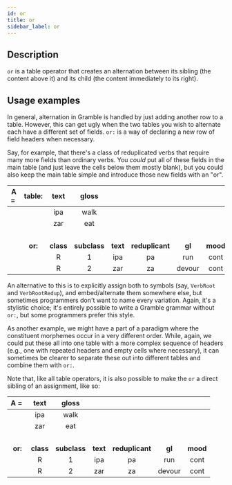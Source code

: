```yaml
---
id: or
title: or
sidebar_label: or
---
```


## Description

`or` is a table operator that creates an alternation between its sibling (the content above it) and its child (the content immediately to its right).

## Usage examples

In general, alternation in Gramble is handled by just adding another row to a table.  However, this can get ugly when the two tables you wish to alternate each have a different set of fields.  `or:` is a way of declaring a new row of field headers when necessary.

Say, for example, that there's a class of reduplicated verbs that require many more fields than ordinary verbs.  You *could* put all of these fields in the main table (and just leave the cells below them mostly blank), but you could also keep the main table simple and introduce those new fields with an "or".

| **A =&nbsp;** | **table:** | **text** | **gloss** | | | | |
|:--:|:--:|:---:|:---:|:--:|:--:|:--:|:--:|
|    |    | ipa | walk |
|    |    | zar | eat |
| &nbsp; |
|    | **or:** | **class** | **subclass** | **text** | **reduplicant** | **gl** | **mood** |
|    |         | R         | 1 | ipa | pa | run    | cont |
|    |         | R         | 2 | zar | za | devour | cont |

An alternative to this is to explicitly assign both to symbols (say, `VerbRoot` and `VerbRootRedup`), and embed/alternate them somewhere else, but sometimes programmers don't want to name every variation.  Again, it's a stylistic choice; it's entirely possible to write a Gramble grammar without `or:`, but some programmers prefer this style.

As another example, we might have a part of a paradigm where the constituent morphemes occur in a very different order.  While, again, we could put these all into one table with a more complex sequence of headers (e.g., one with repeated headers and empty cells where necessary), it can sometimes be clearer to separate these out into different tables and combine them with `or:`.

Note that, like all table operators, it is also possible to make the `or` a direct sibling of an assignment, like so:

| **A =&nbsp;** | **text** | **gloss** | | | | |
|:--:|:---:|:---:|:--:|:--:|:--:|:--:|
|    | ipa | walk |
|    | zar | eat |
| &nbsp; |
| **or:** | **class** | **subclass** | **text** | **reduplicant** | **gl** | **mood** |
|         | R         | 1 | ipa | pa | run    | cont |
|         | R         | 2 | zar | za | devour | cont |
